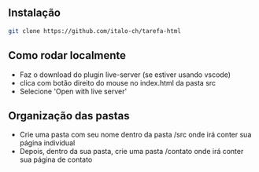 ## Instalação

```bash
git clone https://github.com/italo-ch/tarefa-html
```
## Como rodar localmente
- Faz o download do plugin live-server (se estiver usando vscode)
- clica com botão direito do mouse no index.html da pasta src
- Selecione 'Open with live server'

## Organização das pastas

- Crie uma pasta com seu nome dentro da pasta /src onde irá conter sua página individual
- Depois, dentro da sua pasta, crie uma pasta /contato onde irá conter sua página de contato
